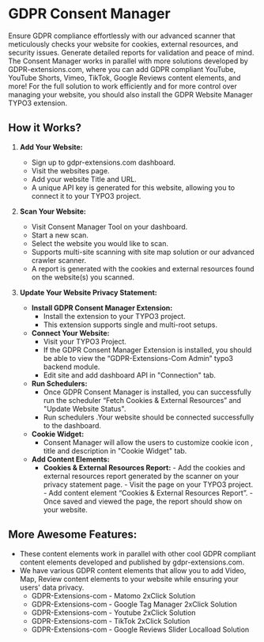 # GDPR Consent Manager

Ensure GDPR compliance effortlessly with our advanced scanner that meticulously checks your website for cookies, external resources, and security issues. Generate detailed reports for validation and peace of mind. The Consent Manager works in parallel with more solutions developed by GDPR-extensions.com, where you can add GDPR compliant YouTube, YouTube Shorts, Vimeo, TikTok, Google Reviews content elements, and more! For the full solution to work efficiently and for more control over managing your website, you should also install the GDPR Website Manager TYPO3 extension.

## How it Works?

1. **Add Your Website:**
   - Sign up to gdpr-extensions.com dashboard.
   - Visit the websites page.
   - Add your website Title and URL.
   - A unique API key is generated for this website, allowing you to connect it to your TYPO3 project.

2. **Scan Your Website:**
   - Visit Consent Manager Tool on your dashboard.
   - Start a new scan.
   - Select the website you would like to scan.
   - Supports multi-site scanning with site map solution or our advanced crawler scanner.
   - A report is generated with the cookies and external resources found on the website(s) you scanned.

3. **Update Your Website Privacy Statement:**
    - **Install GDPR Consent Manager Extension:**
       - Install the extension to your TYPO3 project.
       - This extension supports single and multi-root setups.
    - **Connect Your Website:**
       - Visit your TYPO3 Project.
       - If the GDPR Consent Manager Extension is installed, you should be able to view the “GDPR-Extensions-Com Admin” typo3 backend module.
       - Edit site and add dashboard API in "Connection" tab.
    - **Run Schedulers:**
       - Once GDPR Consent Manager is installed, you can successfully run the scheduler “Fetch Cookies & External Resources” and "Update Website Status".
       - Run schedulers .Your website should be connected successfully to the dashboard.
    - **Cookie Widget:**
      - Consent Manager will allow the users to customize cookie icon , title and description in "Cookie Widget" tab.
    - **Add Content Elements:**
      - **Cookies & External Resources Report:**
            - Add the cookies and external resources report generated by the scanner on your privacy statement page.
            - Visit the page on your TYPO3 project.
            - Add content element “Cookies & External Resources Report”.
            - Once saved and viewed the page, the report should show on your website.


## More Awesome Features:

- These content elements work in parallel with other cool GDPR compliant content elements developed and published by gdpr-extensions.com.
- We have various GDPR content elements that allow you to add Video, Map, Review content elements to your website while ensuring your users' data privacy.
    - GDPR-Extensions-com - Matomo 2xClick Solution
    - GDPR-Extensions-com - Google Tag Manager 2xClick Solution
    - GDPR-Extensions-com - Youtube 2xClick Solution
    - GDPR-Extensions-com - TikTok 2xClick Solution
    - GDPR-Extensions-com - Google Reviews Slider Localload Solution
